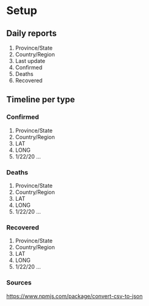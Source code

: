 # Setup

## Daily reports
1. Province/State
2. Country/Region
3. Last update
4. Confirmed
5. Deaths
6. Recovered

## Timeline per type

### Confirmed
1. Province/State
2. Country/Region
3. LAT
4. LONG
5. 1/22/20
...

### Deaths
1. Province/State
2. Country/Region
3. LAT
4. LONG
5. 1/22/20
...

### Recovered
1. Province/State
2. Country/Region
3. LAT
4. LONG
5. 1/22/20
...

### Sources
https://www.npmjs.com/package/convert-csv-to-json

